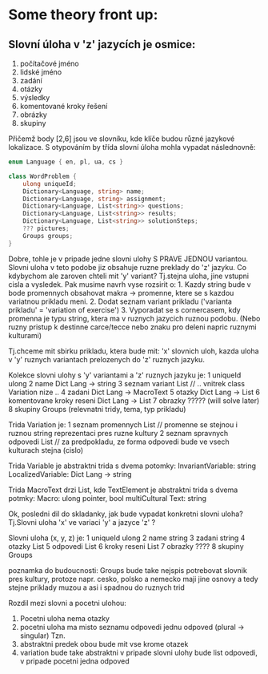 ﻿# Some theory front up:

## Slovní úloha v 'z' jazycích je osmice:


1. počítačové jméno
2. lidské jméno
3. zadání
4. otázky
5. výsledky
6. komentované kroky řešení
7. obrázky
8. skupiny

Přičemž body [2,6] jsou ve slovníku, kde klíče budou různé jazykové lokalizace. S otypováním by třída slovní úloha mohla vypadat následnovně:


```c#
enum Language { en, pl, ua, cs }

class WordProblem {
	ulong uniqueId;
	Dictionary<Language, string> name;
	Dictionary<Language, string> assignment;
	Dictionary<Language, List<string>> questions;
	Dictionary<Language, List<string>> results;
	Dictionary<Language, List<string>> solutionSteps;
	??? pictures;
	Groups groups;
}
```


 Dobre, tohle je v pripade jedne slovni ulohy S PRAVE JEDNOU variantou.
 Slovni uloha v teto podobe jiz obsahuje ruzne preklady do 'z' jazyku.
 Co kdybychom ale zaroven chteli mit 'y' variant? Tj.stejna uloha, jine vstupni cisla a vysledek.
 Pak musime navrh vyse rozsirit o:
		1. Kazdy string bude v bode promennych obsahovat makra -> promenne, ktere se s kazdou
		   variatnou prikladu meni.
		2. Dodat seznam variant prikladu ('varianta prikladu' = 'variation of exercise')
		3. Vyporadat se s cornercasem, kdy promenna je typu string, ktera ma v ruznych jazycich ruznou podobu.
		   (Nebo ruzny pristup k destinne carce/tecce nebo znaku pro deleni napric ruznymi kulturami)

 Tj.chceme mit sbirku prikladu, ktera bude mit: 
 'x' slovnich uloh, kazda uloha v 'y' ruznych variantach prelozenych do 'z' ruznych jazyku.


 Kolekce slovni ulohy s 'y' variantami a 'z' ruznych jazyku je:
 1 uniqueId                 ulong
 2 name Dict Lang -> string
 3 seznam variant               List<Variation> // .. vnitrek class Variation nize ..
 4 zadani Dict Lang -> MacroText
 5 otazky Dict Lang -> List<MacroText>
 6 komentovane kroky reseni Dict Lang -> List<MacroText>
 7 obrazky                  ????? (will solve later)
 8 skupiny Groups
   (relevnatni tridy, tema, typ prikladu)

 Trida Variation je:
 1 seznam promennych                List<Variable>				// promenne se stejnou i ruznou string reprezentaci pres ruzne kultury
 2 seznam spravnych odpovedi List<string>               // za predpokladu, ze forma odpovedi bude ve vsech kulturach stejna (cislo)

 Trida Variable je abstraktni trida s dvema potomky:
 InvariantVariable: string
 LocalizedVariable: Dict Lang -> string

 Trida MacroText drzi List<TextElement>, kde TextElement je abstraktni trida s dvema potmky:
 Macro: ulong pointer, bool multiCultural
 Text: string


 Ok, posledni dil do skladanky, jak bude vypadat konkretni slovni uloha? 
 Tj.Slovni uloha 'x' ve variaci 'y' a jazyce 'z' ?


 Slovni uloha (x, y, z) je:
 1 uniqueId             ulong
 2 name                 string
 3 zadani                   string
 4 otazky List<string>
 5 odpovedi List<string>
 6 kroky reseni         List<string>
 7 obrazky              ????
 8 skupiny Groups

 poznamka do budoucnosti: Groups bude take nejspis potrebovat slovnik pres kultury, protoze napr. cesko, polsko a nemecko maji jine osnovy a tedy stejne priklady muzou a asi i spadnou do ruznych trid


 Rozdil mezi slovni a pocetni ulohou:
 1. Pocetni uloha nema otazky 
 2. pocetni uloha ma misto seznamu odpovedi jednu odpoved (plural -> singular)
 Tzn.
 1. abstraktni predek obou bude mit vse krome otazek
 2. variation bude take abstraktni v pripade slovni ulohy bude list odpovedi, v pripade pocetni jedna odpoved
